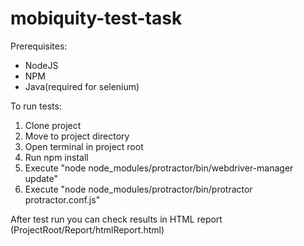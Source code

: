 # mobiquity-test-task


Prerequisites:
- NodeJS
- NPM
- Java(required for selenium)

To run tests:
1. Clone project
2. Move to project directory
3. Open terminal in project root
4. Run npm install
5. Execute "node node_modules/protractor/bin/webdriver-manager update"
6. Execute "node node_modules/protractor/bin/protractor protractor.conf.js"

After test run you can check results in HTML report (ProjectRoot/Report/htmlReport.html)

